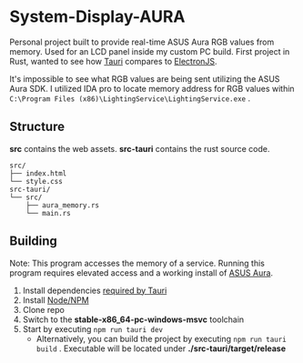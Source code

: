 # System-Display-AURA

Personal project built to provide real-time ASUS Aura RGB values from memory. Used for an LCD panel inside my custom PC build. First project in Rust, wanted to see how [Tauri](https://tauri.app/) compares to [ElectronJS](https://www.electronjs.org/).

It's impossible to see what RGB values are being sent utilizing the ASUS Aura SDK. I utilized IDA pro to locate memory address for RGB values within ```C:\Program Files (x86)\LightingService\LightingService.exe``` . 

## Structure
**src** contains the web assets. **src-tauri** contains the rust source code.
```
src/
├── index.html
└── style.css
src-tauri/
└── src/
    ├── aura_memory.rs
    └── main.rs
```

## Building

Note: This program accesses the memory of a service. Running this program requires elevated access and a working install of [ASUS Aura](https://www.asus.com/campaign/aura/us/download.php). 

1. Install dependencies [required by Tauri](https://tauri.app/v1/guides/getting-started/prerequisites)
2. Install [Node/NPM](https://nodejs.org/en/)
3. Clone repo
4. Switch to the **stable-x86_64-pc-windows-msvc** toolchain
5. Start by executing ```npm run tauri dev```
   - Alternatively, you can build the project by executing ```npm run tauri build``` . Executable will be located under **./src-tauri/target/release**